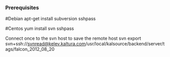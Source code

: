 ### Prerequisites

#Debian
apt-get install subversion sshpass

#Centos 
yum install svn sshpass 


Connect once to the svn host to save the remote host
svn export svn+ssh://svnread@kelev.kaltura.com/usr/local/kalsource/backend/server/tags/falcon_2012_08_20 